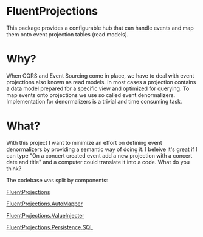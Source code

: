 FluentProjections
==================

This package provides a configurable hub that can handle events and map them onto event projection tables (read models).

Why?
====

When CQRS and Event Sourcing come in place, we have to deal with event projections also known as read models. In most cases a projection contains a data model prepared for a specific view and optimized for querying. To map events onto projections we use so called event denormalizers. Implementation for denormalizers is a trivial and time consuming task.

What?
====

With this project I want to minimize an effort on defining event denormalizers by providing a semantic way of doing it. I beleive it's great if I can type "On a concert created event add a new projection with a concert date and title" and a computer could translate it into a code. What do you think?

The codebase was split by components:

[FluentProjections](https://github.com/corker/FluentProjections)

[FluentProjections.AutoMapper](https://github.com/corker/FluentProjections.AutoMapper)

[FluentProjections.ValueInjecter](https://github.com/corker/FluentProjections.ValueInjecter)

[FluentProjections.Persistence.SQL](https://github.com/corker/FluentProjections.Persistence.SQL)
